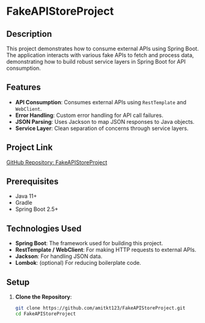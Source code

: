 # FakeAPIStoreProject

## Description

This project demonstrates how to consume external APIs using Spring Boot. The application interacts with various fake APIs to fetch and process data, demonstrating how to build robust service layers in Spring Boot for API consumption.

## Features

- **API Consumption**: Consumes external APIs using `RestTemplate` and `WebClient`.
- **Error Handling**: Custom error handling for API call failures.
- **JSON Parsing**: Uses Jackson to map JSON responses to Java objects.
- **Service Layer**: Clean separation of concerns through service layers.

## Project Link

[GitHub Repository: FakeAPIStoreProject](https://github.com/amitkt123/FakeAPIStoreProject.git)

## Prerequisites

- Java 11+
- Gradle
- Spring Boot 2.5+

## Technologies Used

- **Spring Boot**: The framework used for building this project.
- **RestTemplate / WebClient**: For making HTTP requests to external APIs.
- **Jackson**: For handling JSON data.
- **Lombok**: (optional) For reducing boilerplate code.

## Setup

1. **Clone the Repository**:
   ```bash
   git clone https://github.com/amitkt123/FakeAPIStoreProject.git
   cd FakeAPIStoreProject
